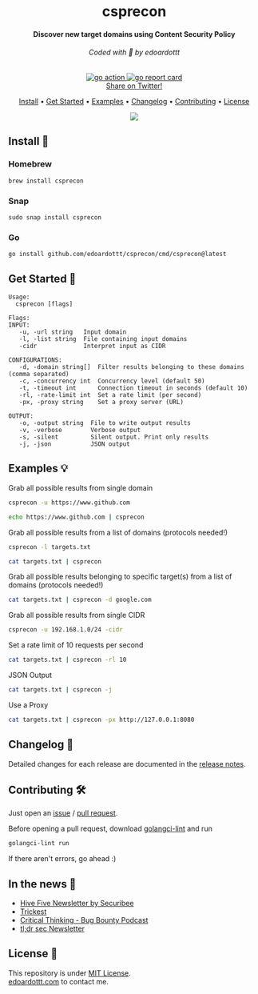 <h1 align="center">
  csprecon
  <br>
</h1>

<h4 align="center">Discover new target domains using Content Security Policy</h4>

<h6 align="center"> Coded with 💙 by edoardottt </h6>

<p align="center">

  <a href="https://github.com/edoardottt/csprecon/actions">
      <img src="https://github.com/edoardottt/csprecon/actions/workflows/go.yml/badge.svg" alt="go action">
  </a>

  <a href="https://goreportcard.com/report/github.com/edoardottt/csprecon">
      <img src="https://goreportcard.com/badge/github.com/edoardottt/csprecon" alt="go report card">
  </a>

<br>
  <!--Tweet button-->
  <a href="https://twitter.com/intent/tweet?text=csprecon%20-%20Reconnaissance%20tool%20based%20on%20Content%20Security%20Policy%20https%3A%2F%2Fgithub.com%2Fedoardottt%2Fcsprecon%20%23golang%20%23github%20%23linux%20%23infosec%20%23bugbounty" target="_blank">Share on Twitter!
  </a>
</p>

<p align="center">
  <a href="#install-">Install</a> •
  <a href="#get-started-">Get Started</a> •
  <a href="#examples-">Examples</a> •
  <a href="#changelog-">Changelog</a> •
  <a href="#contributing-">Contributing</a> •
  <a href="#license-">License</a>
</p>

<p align="center">
  <img src="https://github.com/edoardottt/images/blob/main/csprecon/csprecon.gif">
</p>
  
Install 📡
----------

### Homebrew

```console
brew install csprecon
```

### Snap

```console
sudo snap install csprecon
```

### Go

```console
go install github.com/edoardottt/csprecon/cmd/csprecon@latest
```

Get Started 🎉
----------

```console
Usage:
  csprecon [flags]

Flags:
INPUT:
   -u, -url string   Input domain
   -l, -list string  File containing input domains
   -cidr             Interpret input as CIDR

CONFIGURATIONS:
   -d, -domain string[]  Filter results belonging to these domains (comma separated)
   -c, -concurrency int  Concurrency level (default 50)
   -t, -timeout int      Connection timeout in seconds (default 10)
   -rl, -rate-limit int  Set a rate limit (per second)
   -px, -proxy string    Set a proxy server (URL)

OUTPUT:
   -o, -output string  File to write output results
   -v, -verbose        Verbose output
   -s, -silent         Silent output. Print only results
   -j, -json           JSON output
```

Examples 💡
----------

Grab all possible results from single domain

```bash
csprecon -u https://www.github.com
```

```bash
echo https://www.github.com | csprecon
```

Grab all possible results from a list of domains (protocols needed!)

```bash
csprecon -l targets.txt
```

```bash
cat targets.txt | csprecon
```

Grab all possible results belonging to specific target(s) from a list of domains (protocols needed!)

```bash
cat targets.txt | csprecon -d google.com
```

Grab all possible results from single CIDR

```bash
csprecon -u 192.168.1.0/24 -cidr
```

Set a rate limit of 10 requests per second

```bash
cat targets.txt | csprecon -rl 10
```

JSON Output

```bash
cat targets.txt | csprecon -j
```

Use a Proxy

```bash
cat targets.txt | csprecon -px http://127.0.0.1:8080
```

Changelog 📌
-------

Detailed changes for each release are documented in the [release notes](https://github.com/edoardottt/csprecon/releases).

Contributing 🛠
-------

Just open an [issue](https://github.com/edoardottt/csprecon/issues) / [pull request](https://github.com/edoardottt/csprecon/pulls).

Before opening a pull request, download [golangci-lint](https://golangci-lint.run/usage/install/) and run

```bash
golangci-lint run
```

If there aren't errors, go ahead :)

In the news 📰
-------

- [Hive Five Newsletter by Securibee](https://securib.ee/newsletter/)
- [Trickest](https://twitter.com/trick3st/status/1788877498731696256)
- [Critical Thinking - Bug Bounty Podcast](https://blog.criticalthinkingpodcast.io/p/jason-haddix-returns)
- [tl;dr sec Newsletter](https://tldrsec.com/p/tldr-sec-225)

License 📝
-------

This repository is under [MIT License](https://github.com/edoardottt/csprecon/blob/main/LICENSE).  
[edoardottt.com](https://edoardottt.com/) to contact me.

